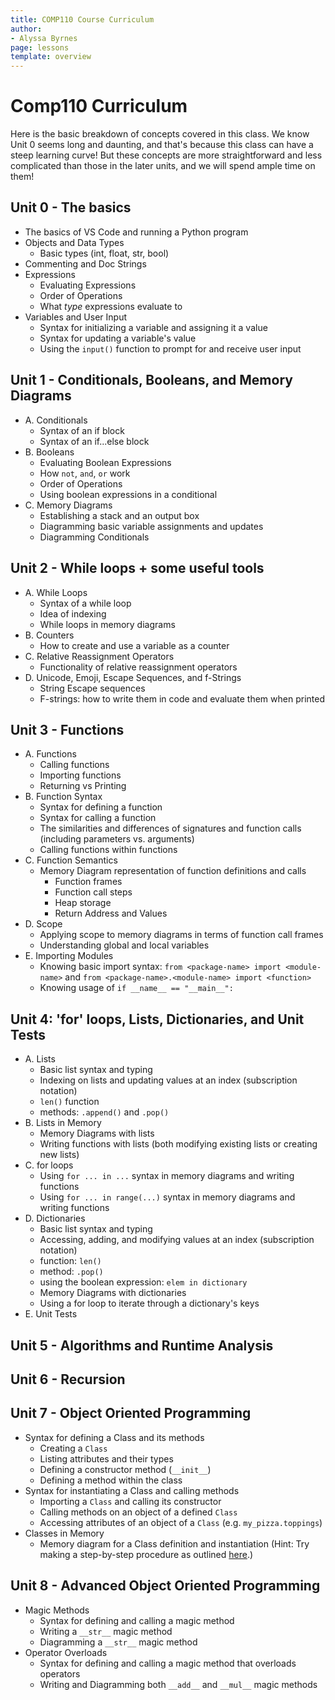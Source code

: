 ```yaml
---
title: COMP110 Course Curriculum
author:
- Alyssa Byrnes
page: lessons
template: overview
---
```


# Comp110 Curriculum

Here is the basic breakdown of concepts covered in this class. We know Unit 0 seems long and daunting, and that's because this class can have a steep learning curve! But these concepts are more straightforward and less complicated than those in the later units, and we will spend ample time on them!

## Unit 0 - The basics
- The basics of VS Code and running a Python program
- Objects and Data Types
   - Basic types (int, float, str, bool)
- Commenting and Doc Strings
- Expressions
   - Evaluating Expressions
   - Order of Operations
   - What *type* expressions evaluate to
- Variables and User Input
   - Syntax for initializing a variable and assigning it a value
   - Syntax for updating a variable's value
   - Using the `input()` function to prompt for and receive user input

## Unit 1 - Conditionals, Booleans, and Memory Diagrams
- A. Conditionals
   - Syntax of an if block
   - Syntax of an if...else block
- B. Booleans
    - Evaluating Boolean Expressions
    - How `not`, `and`, `or` work
    - Order of Operations
    - Using boolean expressions in a conditional
- C. Memory Diagrams
   - Establishing a stack and an output box
   - Diagramming basic variable assignments and updates
   - Diagramming Conditionals

## Unit 2 - While loops + some useful tools

- A. While Loops
  - Syntax of a while loop
  - Idea of indexing
  - While loops in memory diagrams
- B. Counters
    - How to create and use a variable as a counter
- C. Relative Reassignment Operators
   - Functionality of relative reassignment operators
- D. Unicode, Emoji, Escape Sequences, and f-Strings
   -  String Escape sequences
   -  F-strings: how to write them in code and evaluate them when printed

## Unit 3 - Functions

- A. Functions
  -  Calling functions
   -  Importing functions
   -  Returning vs Printing
- B. Function Syntax
   -  Syntax for defining a function
   -  Syntax for calling a function
   -  The similarities and differences of signatures and function calls (including parameters vs. arguments)
  -  Calling functions within functions
- C. Function Semantics
   -  Memory Diagram representation of function definitions and calls
      -  Function frames
      -  Function call steps
      - Heap storage
      - Return Address and Values
- D. Scope
   - Applying scope to memory diagrams in terms of function call frames
   - Understanding global and local variables
- E. Importing Modules
   - Knowing basic import syntax: `from <package-name> import <module-name>` and `from <package-name>.<module-name> import <function>`
   - Knowing usage of `if __name__ == "__main__":` 

## Unit 4: 'for' loops, Lists, Dictionaries, and Unit Tests
- A. Lists
   - Basic list syntax and typing
   - Indexing on lists and updating values at an index (subscription notation)
   - `len()` function
   - methods: `.append()` and `.pop()`
- B. Lists in Memory
   - Memory Diagrams with lists
   - Writing functions with lists (both modifying existing lists or creating new lists)
- C. for loops
   - Using `for ... in ...` syntax in memory diagrams and writing functions
   - Using `for ... in range(...)` syntax in memory diagrams and writing functions
- D. Dictionaries
   - Basic list syntax and typing
   - Accessing, adding, and modifying values at an index (subscription notation)
   - function: `len()`
   - method: `.pop()`
   - using the boolean expression: `elem in dictionary`
   - Memory Diagrams with dictionaries
   - Using a for loop to iterate through a dictionary's keys
- E. Unit Tests


## Unit 5 - Algorithms and Runtime Analysis

## Unit 6 - Recursion

## Unit 7 - Object Oriented Programming
- Syntax for defining a Class and its methods
    - Creating a `Class`
    - Listing attributes and their types
    - Defining a constructor method (`__init__`)
    - Defining a method within the class
- Syntax for instantiating a Class and calling methods
    - Importing a `Class` and calling its constructor
    - Calling methods on an object of a defined `Class`
    - Accessing attributes of an object of a `Class` (e.g. `my_pizza.toppings`)
- Classes in Memory
   - Memory diagram for a Class definition and instantiation (Hint: Try making a step-by-step procedure as outlined [here](https://campuswire.com/c/GD77C6F5C/feed/457).)

## Unit 8 - Advanced Object Oriented Programming
- Magic Methods
   - Syntax for defining and calling a magic method
   - Writing a `__str__` magic method
   - Diagramming a `__str__` magic method
- Operator Overloads
   - Syntax for defining and calling a magic method that overloads operators
   - Writing and Diagramming both `__add__` and `__mul__` magic methods


